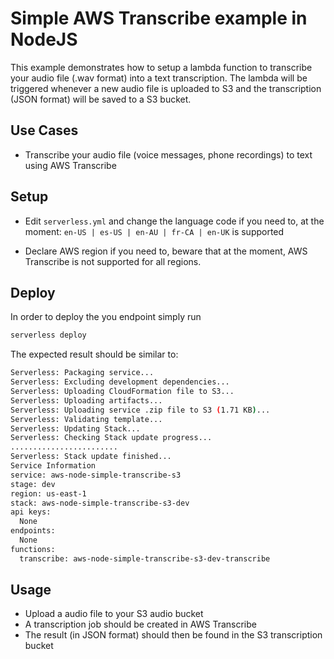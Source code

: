 <!--
title: Simple AWS Transcribe example in NodeJS
description: This example demonstrates how to setup a lambda function to transcribe your audio file (.wav format) into a text transcription. The lambda will be triggered whenever a new audio file is uploaded to S3 and the transcription (JSON format) will be saved to a S3 bucket.
layout: Doc
-->
# Simple AWS Transcribe example in NodeJS

This example demonstrates how to setup a lambda function to transcribe your audio file (.wav format) into a text transcription. The lambda will be triggered whenever a new audio file is uploaded to S3 and the transcription (JSON format) will be saved to a S3 bucket.

## Use Cases

- Transcribe your audio file (voice messages, phone recordings) to text using AWS Transcribe

## Setup

- Edit `serverless.yml` and change the language code if you need to, at the moment: 
`en-US | es-US | en-AU | fr-CA | en-UK`
is supported

- Declare AWS region if you need to, beware that at the moment, AWS Transcribe is not supported for all regions.

## Deploy

In order to deploy the you endpoint simply run

```bash
serverless deploy
```

The expected result should be similar to:

```bash
Serverless: Packaging service...
Serverless: Excluding development dependencies...
Serverless: Uploading CloudFormation file to S3...
Serverless: Uploading artifacts...
Serverless: Uploading service .zip file to S3 (1.71 KB)...
Serverless: Validating template...
Serverless: Updating Stack...
Serverless: Checking Stack update progress...
........................
Serverless: Stack update finished...
Service Information
service: aws-node-simple-transcribe-s3
stage: dev
region: us-east-1
stack: aws-node-simple-transcribe-s3-dev
api keys:
  None
endpoints:
  None
functions:
  transcribe: aws-node-simple-transcribe-s3-dev-transcribe
```

## Usage

- Upload a audio file to your S3 audio bucket
- A transcription job should be created in AWS Transcribe
- The result (in JSON format) should then be found in the S3 transcription bucket
